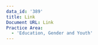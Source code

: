 ```yaml
---
data_id: '389'
title: Link
Document URL: Link
Practice Area:
  - 'Education, Gender and Youth'
---
```

